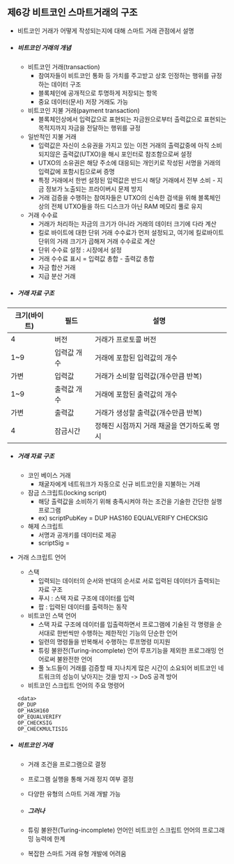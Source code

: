 ## 제6강 비트코인 스마트거래의 구조

- 비트코인 거래가 어떻게 작성되는지에 대해 스마트 거래 관점에서 설명



- ##### 비트코인 거래의 개념	

  - 비트코인 거래(transaction)
    - 참여자들이 비트코인 통화 등 가치를 주고받고 상호 인정하는 행위를 규정하는 데이터 구조
    - 블록체인에 공개적으로 투명하게 저장되는 항목
    - 중요 데이터(문서) 저장 거래도 가능
  - 비트코인 지불 거래(payment transaction)
    - 블록체인상에서 입력값으로 표현되는 자금원으로부터 출력값으로 표현되는 목적지까지 자금을 전달하는 행위를 규정
  - 일반적인 지불 거래
    - 입력값은 자신이 소유권을 가지고 있는 이전 거래의 출력값중에 아직 소비되지않은 출력값(UTXO)을 해시 포인터로 참조함으로써 설정
    - UTXO의 소유권은 해당 주소에 대응되는 개인키로 작성된 서명을 거래의 입력값에 포함시킴으로써 증명
    - 특정 거래에서 한번 설정된 입력값은 반드시 해당 거래에서 전부 소비 - 지금 정보가 노출되는 프라이버시 문제 방지
    - 거래 검증을 수행하는 참여자들은 UTXO의 신속한 검색을 위해 블록체인 상의 전체 UTXO들을 하드 디스크가 아닌 RAM 메모리 풀로 유지
  - 거래 수수료
    - 거래가 처리하는 자금의 크기가 아니라 거래의 데이터 크기에 다라 계산
    - 킬로 바이트에 대한 단위 거래 수수료가 먼저 설정되고, 여기에 킬로바이트 단위의 거래 크기가 곱해져 거래 수수료로 계산
    - 단위 수수료 설정 : 시장에서 설정
    - 거래 수수료 표시 = 입력값 총합 - 출력값 총합
    - 자금 합산 거래
    - 지급 분산 거래

- ##### 거래 자료 구조

| 크기(바이트) | 필드        | 설명                                        |
| ------------ | ----------- | ------------------------------------------- |
| 4            | 버전        | 거래가  프로토콜 버전                       |
| 1~9          | 입력값 개수 | 거래에 포함된 입력값의 개수                 |
| 가변         | 입력값      | 거래가 소비할 입력값(개수만큼 반복)         |
| 1~9          | 출력값 개수 | 거래에 포함된 출력값의 개수                 |
| 가변         | 출력값      | 거래가 생성할 출력값(개수만큼 반복)         |
| 4            | 잠금시간    | 정해진 시점까지 거래 채굴을 연기하도록 명시 |

- ##### 거래 자료 구조

  - 코인 베이스 거래
    - 채굴자에게 네트워크가 자동으로 신규 비트코인을 지불하는 거래 
  - 잠금 스크립트(locking script)
    - 해당 출력값을 소비하기 위해 충족시켜야 하는 조건을 기술한 간단한 실행 프로그램
    - ex) scriptPubKey = DUP HAS160 <PubKHash> EQUALVERIFY CHECKSIG
  - 해제 스크립트 
    - 서명과 공개키를 데이터로 제공
    - scriptSig = <sig><pubK>

- 거래 스크립트 언어

  - 스택
    - 입력되는 데이터의 순서와 반대의 순서로 서로 입력된 데이터가 출력되는 자료 구조
    - 푸시 : 스택 자료 구조에 데이터를 입력
    - 팝 : 입력된 데이터를 출력하는 동작
  - 비트코인 스택 언어
    - 스택 자료 구조에 데이터를 입출력하면서 프로그램에 기술된 각 명령을 순서대로 한번씩만 수행하는 제한적인 기능의 단순한 언어
    - 일련의 명령들을 반복해서 수행하는 루프명령 미지원
    - 튜링 불완전(Turing-incomplete) 언어 루프기능을 제외한 프로그래밍 언어로써 불완전한 언어
    - 풀 노드들이 거래를 검증할 때 지나치게 많은 시간이 소요되어 비트코인 네트워크의 성능이 낮아지는 것을 방지 -> DoS 공격 방어 
  - 비트코인 스크립트 언어의 주요 명령어

  ```
  <data>
  OP_DUP
  OP_HASH160
  OP_EQUALVERIFY
  OP_CHECKSIG
  OP_CHECKMULTISIG
  ```

- ##### 비트코인 거래

  - 거래 조건을 프로그램으로 결정

  - 프로그램 실행을 통해 거래 정지 여부 결정

  - 다양한 유형의 스마트 거래 개발 가능

  - ##### 그러나

  - 튜링 불완전(Turing-incomplete) 언어인 비트코인 스크립트 언어의 프로그래밍 능력에 한계

  - 복잡한 스마트 거래 유형 개발에 어려움